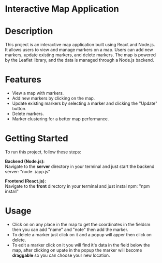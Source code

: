 
# Interactive Map Application

# Description

This project is an interactive map application built using React and Node.js. It allows users to view and manage markers on a map. Users can add new markers, update existing markers, and delete markers. The map is powered by the Leaflet library, and the data is managed through a Node.js backend.

# Features
* View a map with markers.
* Add new markers by clicking on the map.
* Update existing markers by selecting a marker and clicking the "Update" button.
* Delete markers.
* Marker clustering for a better map performance.

# Getting Started
To run this project, follow these steps:

**Backend (Node.js):**  
Navigate to the **server** directory in your terminal and just start the backend server: "node .\app.js"  

**Frontend (React.js):**  
Navigate to the **front** directory in your terminal and just instal npm: "npm install"

# Usage
* Click on on any place in the map to get the coordinates in the fieldsm then you can add "name" and "note" then add the marker.
* To delete a marker just click on it and a popup will apper then click on delete.
* To edit a marker click on it you will find it's data in the field below the map, after clicking on upate in the popup the marker will become **draggable** so you can choose your new location.




